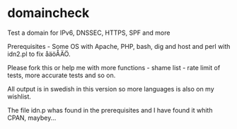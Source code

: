 # domaincheck
Test a domain for IPv6, DNSSEC, HTTPS, SPF and more

Prerequisites - Some OS with Apache, PHP, bash, dig and host and perl with idn2.pl to fix åäöÅÄÖ. 

Please fork this or help me with more functions - shame list - rate limit of tests, more accurate tests and so on.

All output is in swedish in this version so more languages is also on my wishlist.

The file idn.p whas found in the prerequisites and I have found it whith CPAN, maybey...
